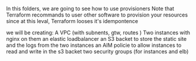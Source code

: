 In this folders, we are going to see how to use provisioners 
Note that Terraform recommands to user other software to provision 
your resources since at this leval, Terraform looses it's idempontence 

we will be creating: 
A VPC (with subnents, gtw, routes )
Two instances with nginx on them
an elastic loadbalancer
an S3 backet to store the static site and the logs from the two instances
an AIM policie to allow instances to read and write in the s3 backet
two security groups (for instances and elb)
